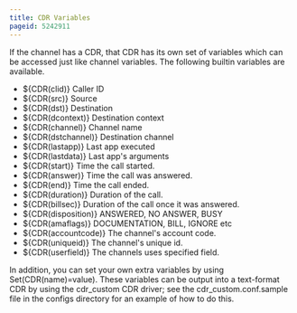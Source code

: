```yaml
---
title: CDR Variables
pageid: 5242911
---
```


If the channel has a CDR, that CDR has its own set of variables which can be accessed just like channel variables. The following builtin variables are available. 


* ${CDR(clid)} Caller ID
* ${CDR(src)} Source
* ${CDR(dst)} Destination
* ${CDR(dcontext)} Destination context
* ${CDR(channel)} Channel name
* ${CDR(dstchannel)} Destination channel
* ${CDR(lastapp)} Last app executed
* ${CDR(lastdata)} Last app's arguments
* ${CDR(start)} Time the call started.
* ${CDR(answer)} Time the call was answered.
* ${CDR(end)} Time the call ended.
* ${CDR(duration)} Duration of the call.
* ${CDR(billsec)} Duration of the call once it was answered.
* ${CDR(disposition)} ANSWERED, NO ANSWER, BUSY
* ${CDR(amaflags)} DOCUMENTATION, BILL, IGNORE etc
* ${CDR(accountcode)} The channel's account code.
* ${CDR(uniqueid)} The channel's unique id.
* ${CDR(userfield)} The channels uses specified field.


In addition, you can set your own extra variables by using Set(CDR(name)=value). These variables can be output into a text-format CDR by using the cdr_custom CDR driver; see the cdr_custom.conf.sample file in the configs directory for an example of how to do this.

